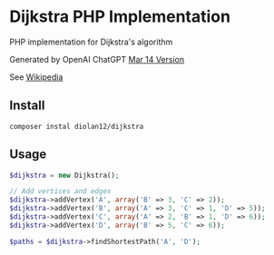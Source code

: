 # Dijkstra PHP Implementation
 PHP implementation for Dijkstra's algorithm

 Generated by OpenAI ChatGPT [Mar 14 Version](https://help.openai.com/en/articles/6825453-chatgpt-release-notes)

 See [Wikipedia](https://en.wikipedia.org/wiki/Dijkstra%27s_algorithm)
## Install 
`composer instal diolan12/dijkstra`

## Usage 
```php
$dijkstra = new Dijkstra();

// Add vertices and edges
$dijkstra->addVertex('A', array('B' => 3, 'C' => 2));
$dijkstra->addVertex('B', array('A' => 3, 'C' => 1, 'D' => 5));
$dijkstra->addVertex('C', array('A' => 2, 'B' => 1, 'D' => 6));
$dijkstra->addVertex('D', array('B' => 5, 'C' => 6));

$paths = $dijkstra->findShortestPath('A', 'D');
```